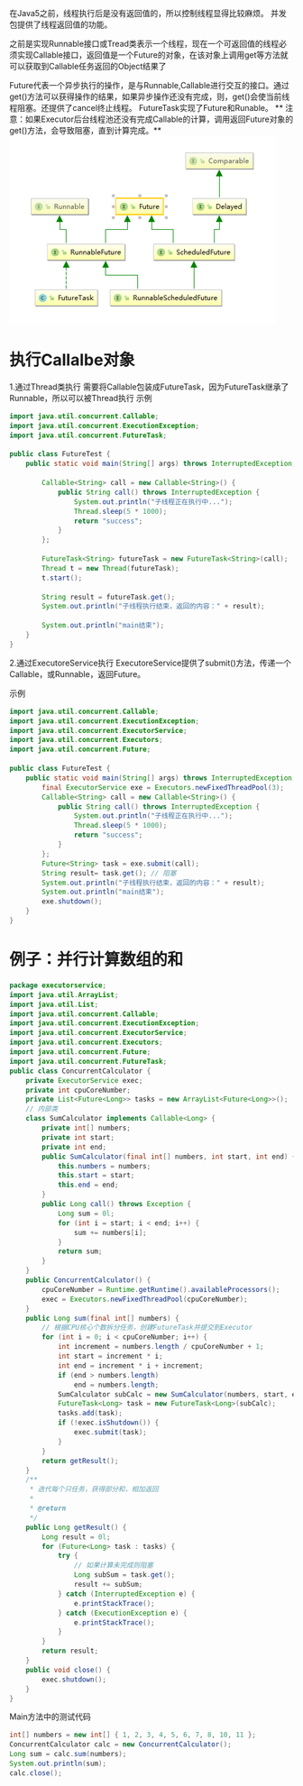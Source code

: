 在Java5之前，线程执行后是没有返回值的，所以控制线程显得比较麻烦。
并发包提供了线程返回值的功能。

之前是实现Runnable接口或Tread类表示一个线程，现在一个可返回值的线程必须实现Callable接口，返回值是一个Future的对象，在该对象上调用get等方法就可以获取到Callable任务返回的Object结果了

Future<V>代表一个异步执行的操作，是与Runnable,Callable进行交互的接口。通过get()方法可以获得操作的结果，如果异步操作还没有完成，则，get()会使当前线程阻塞。还提供了cancel终止线程。
FutureTask<V>实现了Future<V>和Runable<V>。
** 注意：如果Executor后台线程池还没有完成Callable的计算，调用返回Future对象的get()方法，会导致阻塞，直到计算完成。**
![](/chapter4/471.png)





# 执行Callalbe对象
1.通过Thread类执行
需要将Callable包装成FutureTask，因为FutureTask继承了Runnable，所以可以被Thread执行
示例
```java
import java.util.concurrent.Callable;
import java.util.concurrent.ExecutionException;
import java.util.concurrent.FutureTask;

public class FutureTest {
	public static void main(String[] args) throws InterruptedException, ExecutionException {

		Callable<String> call = new Callable<String>() {
			public String call() throws InterruptedException {
				System.out.println("子线程正在执行中...");
				Thread.sleep(5 * 1000);
				return "success";
			}
		};

		FutureTask<String> futureTask = new FutureTask<String>(call);
		Thread t = new Thread(futureTask);
		t.start();

		String result = futureTask.get();
		System.out.println("子线程执行结束，返回的内容：" + result);
		
		System.out.println("main结束");
	}
}
```

2.通过ExecutoreService执行
ExecutoreService提供了submit()方法，传递一个Callable，或Runnable，返回Future。

示例
```java
import java.util.concurrent.Callable;
import java.util.concurrent.ExecutionException;
import java.util.concurrent.ExecutorService;
import java.util.concurrent.Executors;
import java.util.concurrent.Future;

public class FutureTest {
	public static void main(String[] args) throws InterruptedException, ExecutionException {
		final ExecutorService exe = Executors.newFixedThreadPool(3);
		Callable<String> call = new Callable<String>() {
			public String call() throws InterruptedException {
				System.out.println("子线程正在执行中...");
				Thread.sleep(5 * 1000);
				return "success";
			}
		};
		Future<String> task = exe.submit(call);
		String result= task.get(); // 阻塞
		System.out.println("子线程执行结束，返回的内容：" + result);
		System.out.println("main结束");
		exe.shutdown();
	}
}
```


# 例子：并行计算数组的和
```java
package executorservice;
import java.util.ArrayList;
import java.util.List;
import java.util.concurrent.Callable;
import java.util.concurrent.ExecutionException;
import java.util.concurrent.ExecutorService;
import java.util.concurrent.Executors;
import java.util.concurrent.Future;
import java.util.concurrent.FutureTask;
public class ConcurrentCalculator {
	private ExecutorService exec;
	private int cpuCoreNumber;
	private List<Future<Long>> tasks = new ArrayList<Future<Long>>();
	// 内部类
	class SumCalculator implements Callable<Long> {
		private int[] numbers;
		private int start;
		private int end;
		public SumCalculator(final int[] numbers, int start, int end) {
			this.numbers = numbers;
			this.start = start;
			this.end = end;
		}
		public Long call() throws Exception {
			Long sum = 0l;
			for (int i = start; i < end; i++) {
				sum += numbers[i];
			}
			return sum;
		}
	}
	public ConcurrentCalculator() {
		cpuCoreNumber = Runtime.getRuntime().availableProcessors();
		exec = Executors.newFixedThreadPool(cpuCoreNumber);
	}
	public Long sum(final int[] numbers) {
		// 根据CPU核心个数拆分任务，创建FutureTask并提交到Executor
		for (int i = 0; i < cpuCoreNumber; i++) {
			int increment = numbers.length / cpuCoreNumber + 1;
			int start = increment * i;
			int end = increment * i + increment;
			if (end > numbers.length)
				end = numbers.length;
			SumCalculator subCalc = new SumCalculator(numbers, start, end);
			FutureTask<Long> task = new FutureTask<Long>(subCalc);
			tasks.add(task);
			if (!exec.isShutdown()) {
				exec.submit(task);
			}
		}
		return getResult();
	}
	/**
	 * 迭代每个只任务，获得部分和，相加返回
	 * 
	 * @return
	 */
	public Long getResult() {
		Long result = 0l;
		for (Future<Long> task : tasks) {
			try {
				// 如果计算未完成则阻塞
				Long subSum = task.get();
				result += subSum;
			} catch (InterruptedException e) {
				e.printStackTrace();
			} catch (ExecutionException e) {
				e.printStackTrace();
			}
		}
		return result;
	}
	public void close() {
		exec.shutdown();
	}
}
```
Main方法中的测试代码
```java
int[] numbers = new int[] { 1, 2, 3, 4, 5, 6, 7, 8, 10, 11 };
ConcurrentCalculator calc = new ConcurrentCalculator();
Long sum = calc.sum(numbers);
System.out.println(sum);
calc.close();
```


